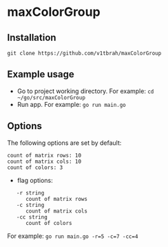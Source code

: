 # maxColorGroup

## Installation

`git clone https://github.com/v1tbrah/maxColorGroup`

## Example usage

* Go to project working directory. For example: `cd ~/go/src/maxColorGroup`
* Run app. For example: `go run main.go`

## Options
The following options are set by default:
```
count of matrix rows: 10
count of matrix cols: 10
count of colors: 3
```
* flag options:
```
   -r string
      count of matrix rows
   -c string
      count of matrix cols 
   -cc string
      count of colors
```
For example: `go run main.go -r=5 -c=7 -cc=4`
